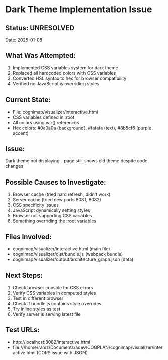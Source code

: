 # Dark Theme Implementation Issue

## Status: UNRESOLVED
Date: 2025-01-08

## What Was Attempted:
1. Implemented CSS variables system for dark theme
2. Replaced all hardcoded colors with CSS variables
3. Converted HSL syntax to hex for browser compatibility
4. Verified no JavaScript is overriding styles

## Current State:
- File: cognimap/visualizer/interactive.html
- CSS variables defined in :root
- All colors using var() references
- Hex colors: #0a0a0a (background), #fafafa (text), #8b5cf6 (purple accent)

## Issue:
Dark theme not displaying - page still shows old theme despite code changes

## Possible Causes to Investigate:
1. Browser cache (tried hard refresh, didn't work)
2. Server cache (tried new ports 8081, 8082)
3. CSS specificity issues
4. JavaScript dynamically setting styles
5. Browser not supporting CSS variables
6. Something overriding the :root variables

## Files Involved:
- cognimap/visualizer/interactive.html (main file)
- cognimap/visualizer/dist/bundle.js (webpack bundle)
- cognimap/visualizer/output/architecture_graph.json (data)

## Next Steps:
1. Check browser console for CSS errors
2. Verify CSS variables in computed styles
3. Test in different browser
4. Check if bundle.js contains style overrides
5. Try inline styles as test
6. Verify server is serving latest file

## Test URLs:
- http://localhost:8082/interactive.html
- file:///home/ramz/Documents/adev/COGPLAN/cognimap/visualizer/interactive.html (CORS issue with JSON)